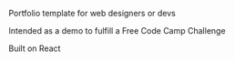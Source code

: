 Portfolio template for web designers or devs

Intended as a demo to fulfill a Free Code Camp Challenge

Built on React